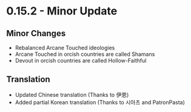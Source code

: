 # 0.15.2 - Minor Update

## Minor Changes
- Rebalanced Arcane Touched ideologies
- Arcane Touched in orcish countries are called Shamans
- Devout in orcish countries are called Hollow-Faithful

## Translation
- Updated Chinese translation (Thanks to 伊恩)
- Added partial Korean translation (Thanks to 시아츠 and PatronPasta)